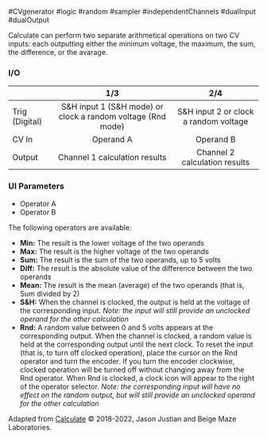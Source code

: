  #CVgenerator #logic #random #sampler #independentChannels #dualInput #dualOutput 

Calculate can perform two separate arithmetical operations on two CV inputs: each outputting either the minimum voltage, the maximum, the sum, the difference, or the avarage.


### I/O

|                |              1/3           |                   2/4                |
| -------------- |:---------------------------:|:-------------------------------------:|
| Trig (Digital) |  S&H input 1 (S&H mode) or clock a random voltage (Rnd mode)  | S&H input 2 or clock a random voltage |
| CV In          | Operand A |      Operand B       |
| Output         |          Channel 1 calculation results          |         Channel 2 calculation results         |


### UI Parameters
* Operator A
* Operator B

The following operators are available:
* **Min:** The result is the lower voltage of the two operands
* **Max:** The result is the higher voltage of the two operands
* **Sum:** The result is the sum of the two operands, up to 5 volts
* **Diff:** The result is the absolute value of the difference between the two operands
* **Mean:** The result is the mean (average) of the two operands (that is, Sum divided by 2)
* **S&H:** When the channel is clocked, the output is held at the voltage of the corresponding input. _Note: the input will still provide an unclocked operand for the other calculation_
* **Rnd:** A random value between 0 and 5 volts appears at the corresponding output. When the channel is clocked, a random value is held at the corresponding output until the next clock. To reset the input (that is, to turn off clocked operation), place the cursor on the Rnd operator and turn the encoder. If you turn the encoder clockwise, clocked operation will be turned off without changing away from the Rnd operator. When Rnd is clocked, a clock icon will appear to the right of the operator selector. _Note: the corresponding input will have no effect on the random output, but will still provide an unclocked operand for the other calculation_


Adapted from [Calculate](https://github.com/Chysn/O_C-HemisphereSuite/wiki/Calculate) © 2018-2022, Jason Justian and Beige Maze Laboratories.
